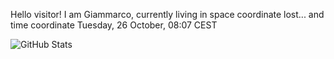 Hello visitor! I am Giammarco, currently living in space coordinate lost... and time coordinate Tuesday, 26 October, 08:07 CEST

![GitHub Stats](https://github-readme-stats.vercel.app/api?username=grcasanova)

